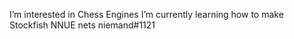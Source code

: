  I’m interested in Chess Engines
 I’m currently learning how to make Stockfish NNUE nets
 niemand#1121
